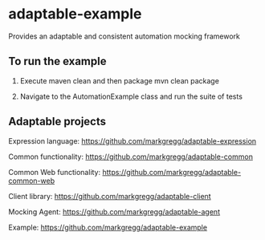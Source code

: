 # adaptable-example
Provides an adaptable and consistent automation mocking framework

## To run the example 

1. Execute maven clean and then package
mvn clean package

2. Navigate to the AutomationExample class and run the suite of tests


## Adaptable projects

Expression language:
https://github.com/markgregg/adaptable-expression 

Common functionality: https://github.com/markgregg/adaptable-common

Common Web functionality: https://github.com/markgregg/adaptable-common-web

Client library: https://github.com/markgregg/adaptable-client

Mocking Agent: https://github.com/markgregg/adaptable-agent

Example: https://github.com/markgregg/adaptable-example
